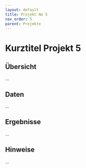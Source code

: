 ```yaml
---
layout: default
title: Projekt No 5
nav_order: 5
parent: Projekte
---
```


# Kurztitel Projekt 5

## Übersicht

...

## Daten

...


## Ergebnisse

...


## Hinweise

...